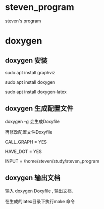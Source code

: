 # steven_program 
steven's program

# doxygen
## doxygen 安装
sudo apt install graphviz

sudo apt install doxygen

sudo apt install doxygen-latex


## doxygen 生成配置文件
doxygen -g  会生成Doxyfile

再修改配置文件Doxyfile

CALL_GRAPH = YES

HAVE_DOT = YES

INPUT  = /home/steven/study/steven_program

## doxygen 输出文档
输入 doxygen Doxyfile , 输出文档.

在生成的latex目录下执行make 命令


